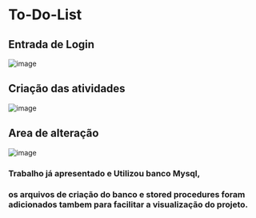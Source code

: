 # To-Do-List

## Entrada de Login

![image](https://github.com/Dryzin/To-Do-List/assets/102194839/5feef7b1-385f-43d6-8de0-808c26205e78)

## Criação das atividades

![image](https://github.com/Dryzin/To-Do-List/assets/102194839/5a33cc3b-9547-4240-8cdb-ae61ad37e452)

## Area de alteração

![image](https://github.com/Dryzin/To-Do-List/assets/102194839/7aef4271-cdb2-4453-8c46-abb5160d3c4c)

### Trabalho já apresentado e Utilizou banco Mysql,
### os arquivos de criação do banco e stored procedures foram adicionados tambem para facilitar a visualização do projeto.
